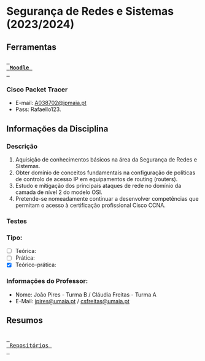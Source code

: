 # Segurança de Redes e Sistemas (2023/2024)
## Ferramentas
[<kbd> <br> **Moodle** <br> </kbd>](https://moodle.maieutica.pt/course/view.php?id=17062)
### Cisco Packet Tracer
- E-mail: A038702@ipmaia.pt
- Pass: Rafaello123.
## Informações da Disciplina
### Descrição 
1. Aquisição de conhecimentos básicos na área da Segurança de Redes e Sistemas.
2. Obter domínio de conceitos fundamentais na configuração de políticas de controlo de acesso IP em equipamentos de routing (routers).
3. Estudo e mitigação dos principais ataques de rede no domínio da camada de nível 2 do modelo OSI.
4. Pretende-se nomeadamente continuar a desenvolver competências que permitam o acesso à certificação profissional Cisco CCNA.

### Testes
### Tipo: 
- [ ] Teórica: 
- [ ] Prática: 
- [x] Teórico-prática: 
### Informações do Professor:
- Nome: João Pires - Turma B / Cláudia Freitas - Turma A
- E-Mail: jpires@umaia.pt / csfreitas@umaia.pt
## Resumos

## 
[<kbd> <br> Repositórios <br> </kbd>](https://github.com/orgs/FaculdadeLicenciatura/repositories)
